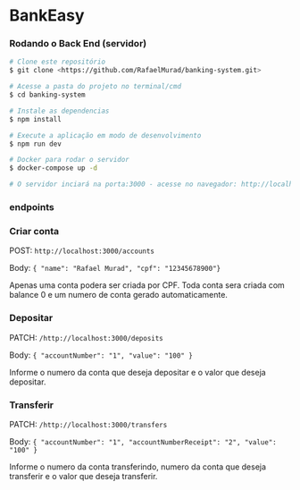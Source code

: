 # BankEasy

### Rodando o Back End (servidor)

```bash
# Clone este repositório
$ git clone <https://github.com/RafaelMurad/banking-system.git>

# Acesse a pasta do projeto no terminal/cmd
$ cd banking-system

# Instale as dependencias
$ npm install

# Execute a aplicação em modo de desenvolvimento
$ npm run dev

# Docker para rodar o servidor
$ docker-compose up -d

# O servidor inciará na porta:3000 - acesse no navegador: http://localhost:3000
```

### endpoints

<h3>Criar conta</h3>
<p>POST: <code>http://localhost:3000/accounts</code></p>
<p>Body: <code>{ "name": "Rafael Murad", "cpf": "12345678900"}</code></p>
<p> Apenas uma conta podera ser criada por CPF. Toda conta sera criada com balance 0 e um numero de conta gerado automaticamente.</p>

<h3>Depositar</h3>
<p>PATCH: <code>/http://localhost:3000/deposits</code></p>
<p>Body: <code>{ "accountNumber": "1", "value": "100" }</code></p>
<p>Informe o numero da conta que deseja depositar e o valor que deseja depositar.</p>

<h3>Transferir</h3>
<p>PATCH: <code>/http://localhost:3000/transfers</code></p>
<p>Body: <code>{ "accountNumber": "1", "accountNumberReceipt": "2", "value": "100" }</code></p>
<p>Informe o numero da conta transferindo, numero da conta que deseja transferir e o valor que deseja transferir.</p>
